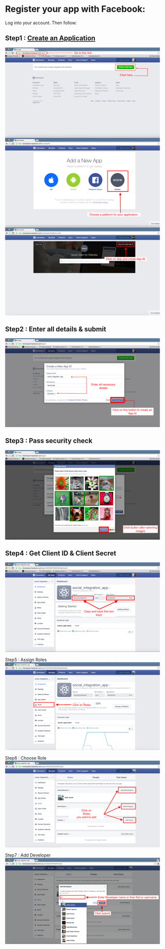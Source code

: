 Register your app with Facebook:
================================

Log into your account. Then follow:

Step1 : [Create an Application](https://developers.facebook.com/app)
-----
![Step1](images/step1.png?raw=true)
![Step1-part1](images/step1-part1.png?raw=true)
![Step2-part2](images/step1-part2.png?raw=true)

Step2 : Enter all details & submit
-----
![Step2](images/step2.png)

Step3 : Pass security check
-----
![Step3](images/step3.png)

Step4 : Get Client ID & Client Secret
-----
![Step4](images/step4.png)

Step5 : Assign Roles
![Step5](images/step5.png)

Step6 : Choose Role
![Step6](images/step6.png)

Step7 : Add Developer
![Step7](images/step7.png)